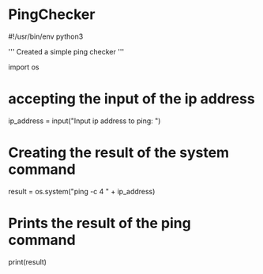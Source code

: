 # PingChecker
#!/usr/bin/env python3

'''
Created a simple ping checker
'''
 
import os

# accepting the input of the ip address
ip_address = input("Input ip address to ping: ")
# Creating the result of the system command
result = os.system("ping -c 4 " + ip_address)
# Prints the result of the ping command
print(result)
